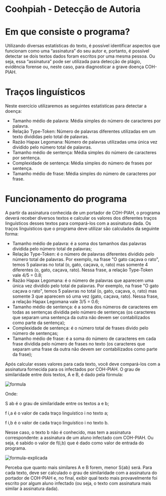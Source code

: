 # Coohpiah - Detecção de Autoria

# Em que consiste o programa?
Utilizando diversas estatísticas do texto, é possível identificar aspectos que funcionam como uma “assinatura” do seu autor e, portanto, é possível detectar se dois textos dados foram escritos por uma mesma pessoa. Ou seja, essa “assinatura” pode ser utilizada para detecção de plágio, evidência forense ou, neste caso, para diagnosticar a grave doença COH-PIAH.

# Traços linguísticos
Neste exercício utilizaremos as seguintes estatísticas para detectar a doença:

- Tamanho médio de palavra: Média simples do número de caracteres por palavra.
- Relação Type-Token: Número de palavras diferentes utilizadas em um texto divididas pelo total de palavras.
- Razão Hapax Legomana: Número de palavras utilizadas uma única vez dividido pelo número total de palavras.
- Tamanho médio de sentença: Média simples do número de caracteres por sentença.
- Complexidade de sentença: Média simples do número de frases por sentença.
- Tamanho médio de frase: Média simples do número de caracteres por frase.

# Funcionamento do programa
A partir da assinatura conhecida de um portador de COH-PIAH, o programa deverá receber diversos textos e calcular os valores dos diferentes traços linguísticos desses textos para compará-los com a assinatura dada. Os traços linguísticos que o programa deve utilizar são calculados da seguinte forma:

- Tamanho médio de palavra: é a soma dos tamanhos das palavras dividida pelo número total de palavras;
- Relação Type-Token: é o número de palavras diferentes dividido pelo número total de palavras. Por exemplo, na frase "O gato caçava o rato", temos 5 palavras no total (o, gato, caçava, o, rato) mas somente 4 diferentes (o, gato, caçava, rato). Nessa frase, a relação Type-Token vale  4/5 = 0.8; 
- Razão Hapax Legomana: é o número de palavras que aparecem uma única vez dividido pelo total de palavras. Por exemplo, na frase "O gato caçava o rato", temos 5 palavras no total (o, gato, caçava, o, rato) mas somente 3 que aparecem só uma vez (gato, caçava, rato). Nessa frase, a relação Hapax Legomana vale  3/5 = 0.6;  
- Tamanho médio de sentença: é a soma dos números de caracteres em todas as sentenças dividida pelo número de sentenças (os caracteres que separam uma sentença da outra não devem ser contabilizados como parte da sentença);
- Complexidade de sentença: é o número total de frases divido pelo número de sentenças;
- Tamanho médio de frase: é a soma do número de caracteres em cada frase dividida pelo número de frases no texto  (os caracteres que separam uma frase da outra não devem ser contabilizados como parte da frase);

Após calcular esses valores para cada texto, você deve compará-los com a assinatura fornecida para os infectados por COH-PIAH. O grau de similaridade entre dois textos,
A e B, é dado pela fórmula:

![formula](https://user-images.githubusercontent.com/71527962/136276331-4547bfe9-8487-441d-8cef-7a8b1be7b2a9.jpg)

Onde:

 S 
  ab  é o grau de similaridade entre os textos  a e b;

 f 
  i,a é o valor de cada traço linguístico i no texto a; 

 f 
  i,b é o valor de cada traço linguístico i no texto b.

Nesse caso, o texto b não é conhecido, mas tem a assinatura correspondente: a assinatura de um aluno infectado com COH-PIAH. Ou seja, é sabido o valor de  f(i,b) que é dado como valor de entrada do programa. 

![formula-explicada](https://user-images.githubusercontent.com/71527962/136277996-456d5e79-73e2-41d4-8cfa-a658a21ed787.jpg)


Perceba que quanto mais similares A e B forem, menor  S{ab} será. 
Para cada texto, deve ser calculado o grau de similaridade com a assinatura do portador de COH-PIAH e, no final, exibir qual texto mais provavelmente foi escrito por algum aluno infectado (ou seja, o texto com assinatura mais similar à assinatura dada).
